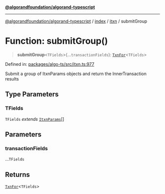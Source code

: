 [**@algorandfoundation/algorand-typescript**](../../../../README.md)

***

[@algorandfoundation/algorand-typescript](../../../../README.md) / [index](../../../README.md) / [itxn](../README.md) / submitGroup

# Function: submitGroup()

> **submitGroup**\<`TFields`\>(...`transactionFields`): [`TxnFor`](../type-aliases/TxnFor.md)\<`TFields`\>

Defined in: [packages/algo-ts/src/itxn.ts:977](https://github.com/algorandfoundation/puya-ts/blob/main/packages/algo-ts/src/itxn.ts#L977)

Submit a group of ItxnParams objects and return the InnerTransaction results

## Type Parameters

### TFields

`TFields` *extends* [`ItxnParams`](../type-aliases/ItxnParams.md)[]

## Parameters

### transactionFields

...`TFields`

## Returns

[`TxnFor`](../type-aliases/TxnFor.md)\<`TFields`\>
